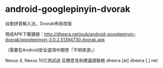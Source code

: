 android-googlepinyin-dvorak
===========================

谷歌拼音輸入法，Dvorak佈局改版

現成APK下載鏈接：http://dheera.net/pub/android-googlepinyin-dvorak/googlepinyin-3.0.2.51394730.dvorak.apk

（需要在Android安全選項中開啓「不明來源」）

Nexus 4, Nexus 10已測試過
反饋意見和建議請聯絡 dheera [at] dheera [.] net
